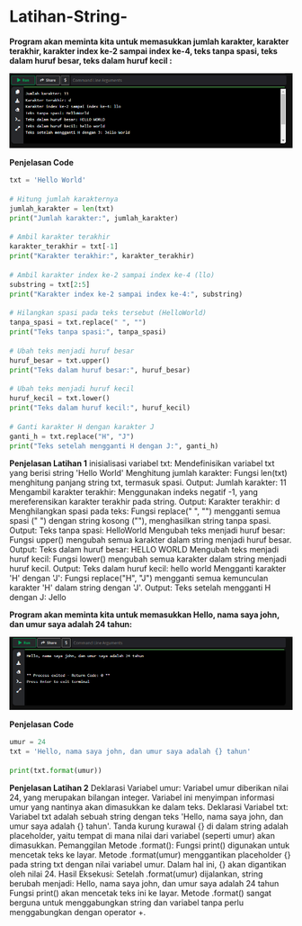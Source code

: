 # Latihan-String-

**Program akan meminta kita untuk memasukkan jumlah karakter, karakter terakhir, karakter index ke-2 sampai index ke-4, teks tanpa spasi, teks dalam huruf besar, teks dalam huruf kecil :**

![Output 1](Output1.png)

**Penjelasan Code**

 ```python
txt = 'Hello World'

# Hitung jumlah karakternya
jumlah_karakter = len(txt)
print("Jumlah karakter:", jumlah_karakter)

# Ambil karakter terakhir
karakter_terakhir = txt[-1]
print("Karakter terakhir:", karakter_terakhir)

# Ambil karakter index ke-2 sampai index ke-4 (llo)
substring = txt[2:5]
print("Karakter index ke-2 sampai index ke-4:", substring)

# Hilangkan spasi pada teks tersebut (HelloWorld)
tanpa_spasi = txt.replace(" ", "")
print("Teks tanpa spasi:", tanpa_spasi)

# Ubah teks menjadi huruf besar
huruf_besar = txt.upper()
print("Teks dalam huruf besar:", huruf_besar)

# Ubah teks menjadi huruf kecil
huruf_kecil = txt.lower()
print("Teks dalam huruf kecil:", huruf_kecil)

# Ganti karakter H dengan karakter J
ganti_h = txt.replace("H", "J")
print("Teks setelah mengganti H dengan J:", ganti_h)
```

**Penjelasan Latihan 1**
inisialisasi variabel txt: Mendefinisikan variabel txt yang berisi string 'Hello World'
Menghitung jumlah karakter: Fungsi len(txt) menghitung panjang string txt, termasuk spasi.
Output: Jumlah karakter: 11
Mengambil karakter terakhir: Menggunakan indeks negatif -1, yang mereferensikan karakter terakhir pada string.
Output: Karakter terakhir: d
Menghilangkan spasi pada teks: Fungsi replace(" ", "") mengganti semua spasi (" ") dengan string kosong (""), menghasilkan string tanpa spasi.
Output: Teks tanpa spasi: HelloWorld
Mengubah teks menjadi huruf besar: Fungsi upper() mengubah semua karakter dalam string menjadi huruf besar.
Output: Teks dalam huruf besar: HELLO WORLD
Mengubah teks menjadi huruf kecil: Fungsi lower() mengubah semua karakter dalam string menjadi huruf kecil.
Output: Teks dalam huruf kecil: hello world
Mengganti karakter 'H' dengan 'J': Fungsi replace("H", "J") mengganti semua kemunculan karakter 'H' dalam string dengan 'J'.
Output: Teks setelah mengganti H dengan J: Jello

**Program akan meminta kita untuk memasukkan Hello, nama saya john, dan umur saya adalah 24 tahun:**

![Output 2](Output2.png)

**Penjelasan Code**

```python
umur = 24
txt = 'Hello, nama saya john, dan umur saya adalah {} tahun'

print(txt.format(umur))
```

**Penjelasan Latihan 2**
Deklarasi Variabel umur:
Variabel umur diberikan nilai 24, yang merupakan bilangan integer.
Variabel ini menyimpan informasi umur yang nantinya akan dimasukkan ke dalam teks.
Deklarasi Variabel txt:
Variabel txt adalah sebuah string dengan teks 'Hello, nama saya john, dan umur saya adalah {} tahun'.
Tanda kurung kurawal {} di dalam string adalah placeholder, yaitu tempat di mana nilai dari variabel (seperti umur) akan dimasukkan.
Pemanggilan Metode .format():
Fungsi print() digunakan untuk mencetak teks ke layar.
Metode .format(umur) menggantikan placeholder {} pada string txt dengan nilai variabel umur.
Dalam hal ini, {} akan digantikan oleh nilai 24.
Hasil Eksekusi:
Setelah .format(umur) dijalankan, string berubah menjadi:
Hello, nama saya john, dan umur saya adalah 24 tahun
Fungsi print() akan mencetak teks ini ke layar.
Metode .format() sangat berguna untuk menggabungkan string dan variabel tanpa perlu menggabungkan dengan operator +.
